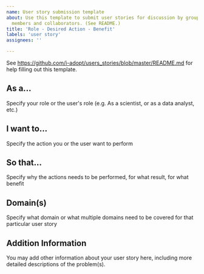 ```yaml
---
name: User story submission template
about: Use this template to submit user stories for discussion by group
  members and collaborators. (See README.)
title: 'Role - Desired Action - Benefit'
labels: 'user story'
assignees: ''

---
```

See https://github.com/i-adopt/users_stories/blob/master/README.md for help filling out this template.

## As a...
Specify your role or the user's role (e.g. As a scientist, or as a data analyst, etc.) 

## I want to...
Specify the action you or the user want to perform 

## So that...
Specify why the actions needs to be performed, for what result, for what benefit

## Domain(s)
Specify what domain or what multiple domains need to be covered for that particular user story

## Addition Information
You may add other information about your user story here, including more detailed descriptions of the problem(s).
